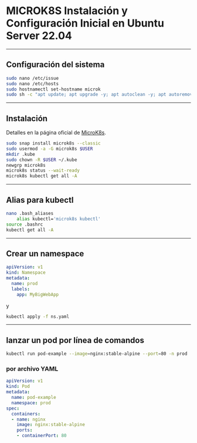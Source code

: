 # MICROK8S Instalación y Configuración Inicial en Ubuntu Server 22.04

---

## Configuración del sistema

```bash
sudo nano /etc/issue
sudo nano /etc/hosts
sudo hostnamectl set-hostname microk
sudo sh -c "apt update; apt upgrade -y; apt autoclean -y; apt autoremove -y; reboot"
```

---

## Instalación
Detalles en la página oficial de [MicroK8s](https://microk8s.io/#install-microk8s).

```bash
sudo snap install microk8s --classic
sudo usermod -a -G microk8s $USER
mkdir .kube
sudo chown -R $USER ~/.kube
newgrp microk8s
microk8s status --wait-ready
microk8s kubectl get all -A
```

---

## Alias para kubectl

```bash
nano .bash_aliases
    alias kubectl='microk8s kubectl'
source .bashrc
kubectl get all -A
```

---

## Crear un namespace

```yaml
apiVersion: v1
kind: Namespace
metadata:
  name: prod
  labels:
    app: MyBigWebApp
```

y

```bash
kubectl apply -f ns.yaml
```

---

## lanzar un pod por línea de comandos

```bash
kubectl run pod-example --image=nginx:stable-alpine --port=80 -n prod
```

### por archivo YAML

```yaml
apiVersion: v1
kind: Pod
metadata:
  name: pod-example
  namespace: prod
spec:
  containers:
  - name: nginx
    image: nginx:stable-alpine
    ports:
    - containerPort: 80
```
